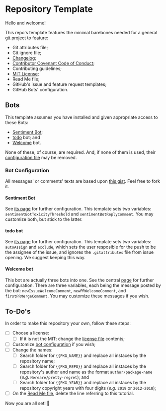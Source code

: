 # Repository Template

Hello and welcome!

This repo's template features the minimal barebones needed for a general [git]() project to feature:

* Git attributes file;
* Git ignore file;
* [Changelog](https://keepachangelog.com/en/1.0.0/);
* [Contributor Covenant Code of Conduct](https://www.contributor-covenant.org/version/1/4/code-of-conduct.html);
* Contributing guidelines;
* [MIT License](https://opensource.org/licenses/MIT);
* Read Me file;
* GitHub's issue and feature request templates;
* GitHub Bots' configuration.

## Bots

This template assumes you have installed and given appropriate access to these Bots:

* [Sentiment Bot](https://probot.github.io/apps/sentiment-bot/);
* [todo](https://probot.github.io/apps/todo/) bot; and
* [Welcome](https://probot.github.io/apps/welcome/) bot.

None of these, of course, are required. And, if none of them is used, their [configuration file](.github/config.yml) may be removed.

### Bot Configuration

All messages' or comments' texts are based upon [this gist](https://gist.github.com/Nereare/b976e4d9d9832f4a3541417777ad85aa). Feel free to fork it.

#### Sentiment Bot

See [its page](https://probot.github.io/apps/sentiment-bot/) for further configuration. This template sets two variables: `sentimentBotToxicityThreshold` and `sentimentBotReplyComment`. You may customize both, but stick to the latter.

#### todo bot

See [its page](https://probot.github.io/apps/todo/) for further configuration. This template sets two variables: `autoAssign` and `exclude`, which sets the user resposible for the push to be the assignee of the issue, and ignores the `.gitattributes` file from issue opening. We suggest keeping this way.

#### Welcome bot

This bot are actually three bots into one. See the central [page](https://probot.github.io/apps/welcome/) for further configuration. There are three variables, each being the message posted by the bot: `newIssueWelcomeComment`, `newPRWelcomeComment`, and `firstPRMergeComment`. You may customize these messages if you wish.

## To-Do's

In order to make this repository your own, follow these steps:

- [ ] Choose a license:
  - [ ] If it is not the MIT: change the [license file](LICENSE.md) contents;
- [ ] Customize [bot configuration](.github/config.yml) if you wish;
- [ ] Change the names:
  - [ ] Search folder for `{{PKG_NAME}}` and replace all instaces by the repository name;
  - [ ] Search folder for `{{PKG_REPO}}` and replace all instaces by the repository's author and name as the format `author/package-name` (*e.g.* `Nereare/pretty-regret`); and
  - [ ] Search folder for `{{PKG_YEAR}}` and replace all instaces by the repository copyright years with four digits (*e.g.* `2019` or `2012-2018`);
- [ ] On the [Read Me file](README.md), delete the line referring to this tutorial.

Now you are all set! :tada:

<!--
TODO Delete the template instructions
BODY Once you have set up the repository from the template, delete the template's [guide file](DELETE_ME.md).
-->
